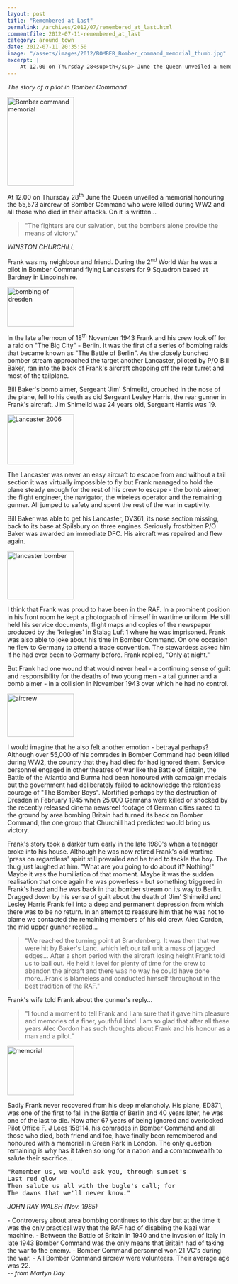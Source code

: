 ```yaml
---
layout: post
title: "Remembered at Last"
permalink: /archives/2012/07/remembered_at_last.html
commentfile: 2012-07-11-remembered_at_last
category: around_town
date: 2012-07-11 20:35:50
image: "/assets/images/2012/BOMBER_Bomber_command_memorial_thumb.jpg"
excerpt: |
    At 12.00 on Thursday 28<sup>th</sup> June the Queen unveiled a memorial honouring the 55,573 aircrew of Bomber Command who were killed during WW2 and all those who died in their attacks. On it is written...
---
```


*The story of a pilot in Bomber Command*

<div markdown="1" class="box">
<a href="/assets/images/2012/BOMBER_Bomber_command_memorial.jpg" title="See larger version of - Bomber command memorial"><img src="/assets/images/2012/BOMBER_Bomber_command_memorial_thumb.jpg" width="150" height="200" alt="Bomber command memorial" class="photo right" /></a>

At 12.00 on Thursday 28<sup>th</sup> June the Queen unveiled a memorial honouring the 55,573 aircrew of Bomber Command who were killed during WW2 and all those who died in their attacks. On it is written...

> "The fighters are our salvation, but the bombers alone provide the means of victory."

<cite>WINSTON CHURCHILL</cite>

</div>
Frank was my neighbour and friend. During the 2<sup>nd</sup> World War he was a pilot in Bomber Command flying Lancasters for 9 Squadron based at Bardney in Lincolnshire.

<a href="/assets/images/2012/BOMBER_bombing-of-dresden.gif" title="See larger version of - bombing of dresden"><img src="/assets/images/2012/BOMBER_bombing-of-dresden_thumb.gif" width="150" height="89" alt="bombing of dresden" class="photo right" /></a>

In the late afternoon of 18<sup>th</sup> November 1943 Frank and his crew took off for a raid on "The Big City" - Berlin. It was the first of a series of bombing raids that became known as "The Battle of Berlin". As the closely bunched bomber stream approached the target another Lancaster, piloted by P/O Bill Baker, ran into the back of Frank's aircraft chopping off the rear turret and most of the tailplane.

Bill Baker's bomb aimer, Sergeant 'Jim' Shimeild, crouched in the nose of the plane, fell to his death as did Sergeant Lesley Harris, the rear gunner in Frank's aircraft. Jim Shimeild was 24 years old, Sergeant Harris was 19.

<a href="/assets/images/2012/BOMBER_Lancaster_2006.jpg" title="See larger version of - Lancaster 2006"><img src="/assets/images/2012/BOMBER_Lancaster_2006_thumb.jpg" width="150" height="113" alt="Lancaster 2006" class="photo right" /></a>

The Lancaster was never an easy aircraft to escape from and without a tail section it was virtually impossible to fly but Frank managed to hold the plane steady enough for the rest of his crew to escape - the bomb aimer, the flight engineer, the navigator, the wireless operator and the remaining gunner. All jumped to safety and spent the rest of the war in captivity.

Bill Baker was able to get his Lancaster, DV361, its nose section missing, back to its base at Spilsbury on three engines. Seriously frostbitten P/O Baker was awarded an immediate DFC. His aircraft was repaired and flew again.

<a href="/assets/images/2012/BOMBER_lancaster_bomber.jpg" title="See larger version of - lancaster bomber"><img src="/assets/images/2012/BOMBER_lancaster_bomber_thumb.jpg" width="150" height="109" alt="lancaster bomber" class="photo right" /></a>

I think that Frank was proud to have been in the RAF. In a prominent position in his front room he kept a photograph of himself in wartime uniform. He still held his service documents, flight maps and copies of the newspaper produced by the 'kriegies' in Stalag Luft 1 where he was imprisoned. Frank was also able to joke about his time in Bomber Command. On one occasion he flew to Germany to attend a trade convention. The stewardess asked him if he had ever been to Germany before. Frank replied, "Only at night."

But Frank had one wound that would never heal - a continuing sense of guilt and responsibility for the deaths of two young men - a tail gunner and a bomb aimer - in a collision in November 1943 over which he had no control.

<a href="/assets/images/2012/BOMBER_aircrew.jpg" title="See larger version of - aircrew"><img src="/assets/images/2012/BOMBER_aircrew_thumb.jpg" width="150" height="98" alt="aircrew" class="photo right" /></a>

I would imagine that he also felt another emotion - betrayal perhaps? Although over 55,000 of his comrades in Bomber Command had been killed during WW2, the country that they had died for had ignored them. Service personnel engaged in other theatres of war like the Battle of Britain, the Battle of the Atlantic and Burma had been honoured with campaign medals but the government had deliberately failed to acknowledge the relentless courage of "The Bomber Boys". Mortified perhaps by the destruction of Dresden in February 1945 when 25,000 Germans were killed or shocked by the recently released cinema newsreel footage of German cities razed to the ground by area bombing Britain had turned its back on Bomber Command, the one group that Churchill had predicted would bring us victory.

Frank's story took a darker turn early in the late 1980's when a teenager broke into his house. Although he was now retired Frank's old wartime 'press on regardless' spirit still prevailed and he tried to tackle the boy. The thug just laughed at him. "What are you going to do about it? Nothing!" Maybe it was the humiliation of that moment. Maybe it was the sudden realisation that once again he was powerless - but something triggered in Frank's head and he was back in that bomber stream on its way to Berlin. Dragged down by his sense of guilt about the death of 'Jim' Shimeild and Lesley Harris Frank fell into a deep and permanent depression from which there was to be no return. In an attempt to reassure him that he was not to blame we contacted the remaining members of his old crew. Alec Cordon, the mid upper gunner replied...

> "We reached the turning point at Brandenberg. It was then that we were hit by Baker's Lanc. which left our tail unit a mass of jagged edges... After a short period with the aircraft losing height Frank told us to bail out. He held it level for plenty of time for the crew to abandon the aircraft and there was no way he could have done more...Frank is blameless and conducted himself throughout in the best tradition of the RAF."

Frank's wife told Frank about the gunner's reply...

> "I found a moment to tell Frank and I am sure that it gave him pleasure and memories of a finer, youthful kind. I am so glad that after all these years Alec Cordon has such thoughts about Frank and his honour as a man and a pilot."

<a href="/assets/images/2012/BOMBER_memorial.jpg" title="See larger version of - memorial"><img src="/assets/images/2012/BOMBER_memorial_thumb.jpg" width="150" height="111" alt="memorial" class="photo right" /></a>

Sadly Frank never recovered from his deep melancholy. His plane, ED871, was one of the first to fall in the Battle of Berlin and 40 years later, he was one of the last to die. Now after 67 years of being ignored and overlooked Pilot Office F. J Lees 158114, his comrades in Bomber Command and all those who died, both friend and foe, have finally been remembered and honoured with a memorial in Green Park in London. The only question remaining is why has it taken so long for a nation and a commonwealth to salute their sacrifice...

<pre markdown="1" class="poem">
"Remember us, we would ask you, through sunset's
Last red glow
Then salute us all with the bugle's call; for
The dawns that we'll never know."
</pre>

<cite>JOHN RAY WALSH (Nov. 1985)</cite>

<div markdown="1" class="box">
-   Controversy about area bombing continues to this day but at the time it was the only practical way that the RAF had of disabling the Nazi war machine.
-   Between the Battle of Britain in 1940 and the invasion of Italy in late 1943 Bomber Command was the only means that Britain had of taking the war to the enemy.
-   Bomber Command personnel won 21 VC's during the war.
-   All Bomber Command aircrew were volunteers. Their average age was 22.

</div>
<cite>-- from Martyn Day</cite>
